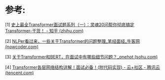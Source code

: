 # 参考:

[1] [史上最全Transformer面试题系列（一）：灵魂20问帮你彻底搞定Transformer-干货！ - 知乎 (zhihu.com)](https://zhuanlan.zhihu.com/p/148656446)

[2] [NLPer看过来，一些关于Transformer的问题整理_笔经面经_牛客网 (nowcoder.com)](https://www.nowcoder.com/discuss/258321?type=2)

[3] [关于Transformer和BERT，在面试中有哪些细节问题？_onehot (sohu.com)](https://www.sohu.com/a/428658708_500659)

[4] [Transformer各层网络结构详解！面试必备！(附代码实现) - 云+社区 - 腾讯云 (tencent.com)](https://cloud.tencent.com/developer/article/1518145)
